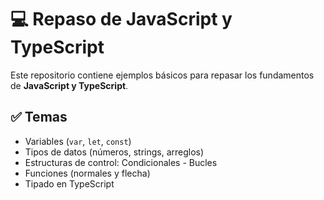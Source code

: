 # 💻 Repaso de JavaScript y TypeScript

Este repositorio contiene ejemplos básicos para repasar los fundamentos de **JavaScript y TypeScript**.

## ✅ Temas

- Variables (`var`, `let`, `const`)
- Tipos de datos (números, strings, arreglos)
- Estructuras de control: Condicionales - Bucles
- Funciones (normales y flecha)
- Tipado en TypeScript
